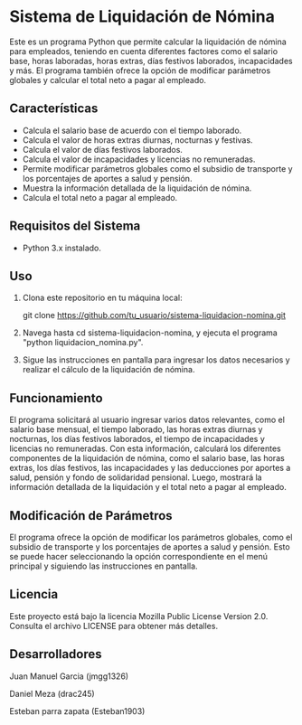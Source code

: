 # Sistema de Liquidación de Nómina

Este es un programa Python que permite calcular la liquidación de nómina para empleados, teniendo en cuenta diferentes factores como el salario base, horas laboradas, horas extras, días festivos laborados, incapacidades y más. El programa también ofrece la opción de modificar parámetros globales y calcular el total neto a pagar al empleado.

## Características

- Calcula el salario base de acuerdo con el tiempo laborado.
- Calcula el valor de horas extras diurnas, nocturnas y festivas.
- Calcula el valor de días festivos laborados.
- Calcula el valor de incapacidades y licencias no remuneradas.
- Permite modificar parámetros globales como el subsidio de transporte y los porcentajes de aportes a salud y pensión.
- Muestra la información detallada de la liquidación de nómina.
- Calcula el total neto a pagar al empleado.

## Requisitos del Sistema

- Python 3.x instalado.

## Uso

1. Clona este repositorio en tu máquina local:

    git clone https://github.com/tu_usuario/sistema-liquidacion-nomina.git

2. Navega hasta cd sistema-liquidacion-nomina, y ejecuta el programa "python liquidacion_nomina.py".

3. Sigue las instrucciones en pantalla para ingresar los datos necesarios y realizar el cálculo de la liquidación de nómina.

## Funcionamiento

El programa solicitará al usuario ingresar varios datos relevantes, como el salario base mensual, el tiempo laborado, las horas extras diurnas y nocturnas, los días festivos laborados, el tiempo de incapacidades y licencias no remuneradas. Con esta información, calculará los diferentes componentes de la liquidación de nómina, como el salario base, las horas extras, los días festivos, las incapacidades y las deducciones por aportes a salud, pensión y fondo de solidaridad pensional. Luego, mostrará la información detallada de la liquidación y el total neto a pagar al empleado.

## Modificación de Parámetros

El programa ofrece la opción de modificar los parámetros globales, como el subsidio de transporte y los porcentajes de aportes a salud y pensión. Esto se puede hacer seleccionando la opción correspondiente en el menú principal y siguiendo las instrucciones en pantalla.

## Licencia

Este proyecto está bajo la licencia Mozilla Public License Version 2.0. Consulta el archivo LICENSE para obtener más detalles.

## Desarrolladores

Juan Manuel Garcia (jmgg1326)

Daniel Meza (drac245)

Esteban parra zapata (Esteban1903)
